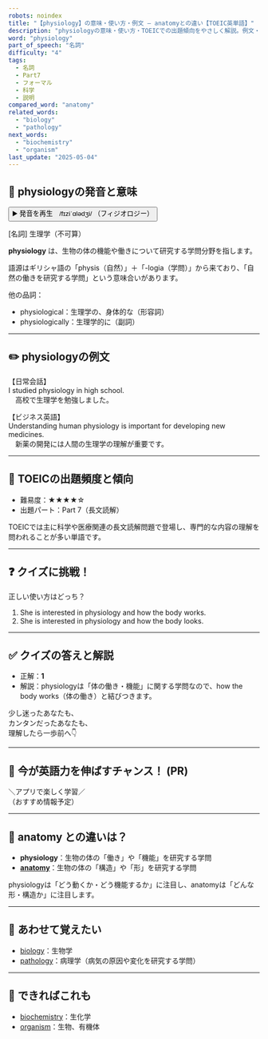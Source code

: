 ```yaml
---
robots: noindex
title: "【physiology】の意味・使い方・例文 ― anatomyとの違い【TOEIC英単語】"
description: "physiologyの意味・使い方・TOEICでの出題傾向をやさしく解説。例文・クイズ付きでanatomyとの違いもわかりやすく学べます。"
word: "physiology"
part_of_speech: "名詞"
difficulty: "4"
tags:
  - 名詞
  - Part7
  - フォーマル
  - 科学
  - 説明
compared_word: "anatomy"
related_words:
  - "biology"
  - "pathology"
next_words:
  - "biochemistry"
  - "organism"
last_update: "2025-05-04"
---
```


## 🔰 physiologyの発音と意味

<button class="play-audio" onclick="playTTS('physiology')">
  <span class="play-audio-main">
    ▶️ 発音を再生　/fɪziˈɑlədʒi/
  </span>
  <span class="play-audio-sub">
    （フィジオロジー）
  </span>
</button>

[名詞] 生理学（不可算）

**physiology** は、生物の体の機能や働きについて研究する学問分野を指します。

語源はギリシャ語の「physis（自然）」＋「-logia（学問）」から来ており、「自然の働きを研究する学問」という意味合いがあります。

他の品詞：  
- physiological：生理学の、身体的な（形容詞）
- physiologically：生理学的に（副詞）

---

## ✏️ physiologyの例文

【日常会話】  
I studied physiology in high school.  
　高校で生理学を勉強しました。

【ビジネス英語】  
Understanding human physiology is important for developing new medicines.  
　新薬の開発には人間の生理学の理解が重要です。

---

## 🎯 TOEICの出題頻度と傾向

- 難易度：★★★★☆
- 出題パート：Part 7（長文読解）

TOEICでは主に科学や医療関連の長文読解問題で登場し、専門的な内容の理解を問われることが多い単語です。

---

## ❓ クイズに挑戦！

正しい使い方はどっち？

1. She is interested in physiology and how the body works.  
2. She is interested in physiology and how the body looks.

---

## ✅ クイズの答えと解説

- 正解：**1**
- 解説：physiologyは「体の働き・機能」に関する学問なので、how the body works（体の働き）と結びつきます。

少し迷ったあなたも、  
カンタンだったあなたも、  
理解したら一歩前へ👇️

---

## 🚀 今が英語力を伸ばすチャンス！ (PR)

<div class="info-center">
＼アプリで楽しく学習／<br>  
（おすすめ情報予定）
</div>

---

## 🤔  anatomy との違いは？

- **physiology**：生物の体の「働き」や「機能」を研究する学問
- **[anatomy](/anatomy)**：生物の体の「構造」や「形」を研究する学問

physiologyは「どう動くか・どう機能するか」に注目し、anatomyは「どんな形・構造か」に注目します。

---

## 🧩 あわせて覚えたい

- [biology](/biology)：生物学
- [pathology](/pathology)：病理学（病気の原因や変化を研究する学問）

---

## 📖 できればこれも

- [biochemistry](/biochemistry)：生化学
- [organism](/organism)：生物、有機体

<!-- cvid: aid40_bid16 -->
